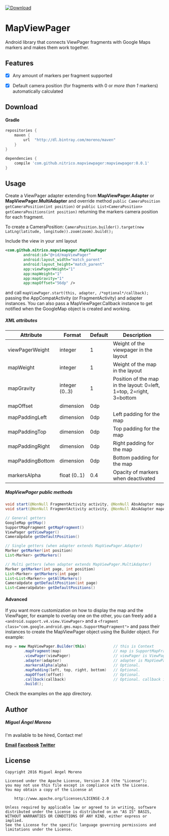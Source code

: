 [ ![Download](https://api.bintray.com/packages/moreno/maven/MapViewPager/images/download.svg) ](https://bintray.com/moreno/maven/MapViewPager/_latestVersion)

# MapViewPager

Android library that connects ViewPager fragments with Google Maps markers and makes them work together.


## Features

- [x] Any amount of markers per fragment supported
- [x] Default camera position (for fragments with 0 or *more than 1* markers) automatically calculated


## Download

#### Gradle

```gradle
repositories {
    maven {
        url  "http://dl.bintray.com/moreno/maven" 
    }
}

dependencies {
    compile 'com.github.nitrico.mapviewpager:mapviewpager:0.0.1'
}
```


## Usage

Create a ViewPager adapter extending from **MapViewPager.Adapter** or **MapViewPager.MultiAdapter** and override method
`public CameraPosition getCameraPosition(int position)` or `public List<CameraPosition> getCameraPositions(int position)` returning the markers camera position for each fragment.

To create a CameraPosition: 
`CameraPosition.builder().target(new LatLng(latitude, longitude)).zoom(zoom).build();`

Include the view in your xml layout

```xml
<com.github.nitrico.mapviewpager.MapViewPager
        android:id="@+id/mapViewPager"
        android:layout_width="match_parent"
        android:layout_height="match_parent"
        app:viewPagerWeight="1"
        app:mapWeight="1"
        app:mapGravity="1"
        app:mapOffset="56dp" />
```
and call `mapViewPager.start(this, adapter, /*optional*/callback);` passing the AppCompatActivity (or FragmentActivity) and adapter instances. You can also pass a MapViewPager.Callback instance to get notified when the GoogleMap object is created and working.

##### XML attributes

|Attribute|Format|Default|Description
|---|---|---|---|
|viewPagerWeight|integer|1|Weight of the viewpager in the layout|
|mapWeight|integer|1|Weight of the map in the layout|
|mapGravity|integer (0..3)|1|Position of the map in the layout: 0=left, 1=top, 2=right, 3=bottom|
|mapOffset|dimension|0dp||
|mapPaddingLeft|dimension|0dp|Left padding for the map|
|mapPaddingTop|dimension|0dp|Top padding for the map|
|mapPaddingRight|dimension|0dp|Right padding for the map|
|mapPaddingBottom|dimension|0dp|Bottom padding for the map|
|markersAlpha|float (0..1)|0.4|Opacity of markers when deactivated|

##### MapViewPager public methods

```java
void start(@NonNull FragmentActivity activity, @NonNull AbsAdapter mapAdapter) 
void start(@NonNull FragmentActivity activity, @NonNull AbsAdapter mapAdapter, @Nullable Callback callback)

// General getters
GoogleMap getMap()
SupportMapFragment getMapFragment()
ViewPager getViewPager() 
CameraUpdate getDefaultPosition() 

// Single getters (when adapter extends MapViewPager.Adapter)
Marker getMarker(int position)
List<Marker> getMarkers()

// Multi getters (when adapter extends MapViewPager.MultiAdapter)
Marker getMarker(int page, int position)
List<Marker> getMarkers(int page) 
List<List<Marker>> getAllMarkers()
CameraUpdate getDefaultPosition(int page) 
List<CameraUpdate> getDefaultPositions()
```

#### Advanced

If you want more customization on how to display the map and the ViewPager, for example to overlay one on the other, you can freely add a `<android.support.v4.view.ViewPager>` and a `<fragment class="com.google.android.gms.maps.SupportMapFragment">` and pass their instances to create the MapViewPager object using the Builder object. For example:

```java
mvp = new MapViewPager.Builder(this)            // this is Context
        .mapFragment(map)                       // map is SupportMapFragment
        .viewPager(viewPager)                   // viewPager is ViewPager
        .adapter(adapter)                       // adapter is MapViewPager.Adapter or MapViewPager.MultiAdapter
        .markersAlpha(alpha)                    // Optional.
        .mapPadding(left, top, right, bottom)   // Optional.
        .mapOffset(offset)                      // Optional.
        .callback(callback)                     // Optional. callback is MapViewPager.Callback
        .build();
```

Check the examples on the app directory.

## Author

##### Miguel Ángel Moreno

I'm available to be hired, Contact me!

**[Email](mailto:nitrico@gmail.com) [Facebook](https://www.facebook.com/miguelangelmoreno) [Twitter](https://twitter.com/nitrico/)**

## License
```
Copyright 2016 Miguel Ángel Moreno

Licensed under the Apache License, Version 2.0 (the "License");
you may not use this file except in compliance with the License.
You may obtain a copy of the License at

    http://www.apache.org/licenses/LICENSE-2.0

Unless required by applicable law or agreed to in writing, software
distributed under the License is distributed on an "AS IS" BASIS,
WITHOUT WARRANTIES OR CONDITIONS OF ANY KIND, either express or implied.
See the License for the specific language governing permissions and
limitations under the License.
```
